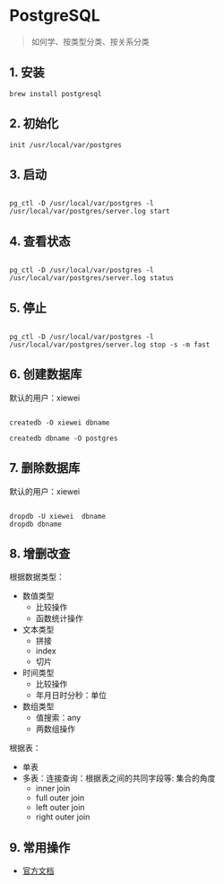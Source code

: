 # PostgreSQL


> 如何学、按类型分类、按关系分类



## 1. 安装

```
brew install postgresql

```

## 2. 初始化

```
init /usr/local/var/postgres

```

## 3. 启动

```

pg_ctl -D /usr/local/var/postgres -l /usr/local/var/postgres/server.log start

```

## 4. 查看状态

```

pg_ctl -D /usr/local/var/postgres -l /usr/local/var/postgres/server.log status

```

## 5. 停止

```

pg_ctl -D /usr/local/var/postgres -l /usr/local/var/postgres/server.log stop -s -m fast

```


## 6. 创建数据库

默认的用户：xiewei

```

createdb -O xiewei dbname

createdb dbname -O postgres

```

## 7. 删除数据库


默认的用户：xiewei

```

dropdb -U xiewei  dbname
dropdb dbname

```

## 8. 增删改查


根据数据类型：

- 数值类型
  - 比较操作
  - 函数统计操作
- 文本类型
  - 拼接
  - index
  - 切片
- 时间类型
  - 比较操作
  - 年月日时分秒：单位
- 数组类型
  - 值搜索：any
  - 两数组操作

根据表：

- 单表
- 多表：连接查询：根据表之间的共同字段等: 集合的角度
  - inner join
  - full outer join
  - left outer join
  - right outer join


## 9. 常用操作







- [官方文档](https://www.postgresql.org/)
